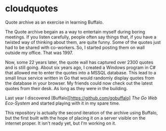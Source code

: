 # cloudquotes
Quote archive as an exercise in learning Buffalo.

The Quote archive begain as a way to entertain myself during boring meetings.  If you listen carefully,
people often say things that, if you have a twisted way of thinking about them, are quite funny.  Some
of the quotes just had to be shared with co-workers.  So, I started posting them on wall outside my
office.  That was 1997.

Now, some 22 years later, the quote wall has captured over 2300 quotes and is still going.  About six
years ago, I created a Windows program in C# that allowed me to enter the quotes into a MSSQL database.
This lead to a small linux service written in Go that would randomly display quotes from the database
in your browser.  My friends could now check out the latest quotes from their desk.  As long as they
were in the building.

Last year I discovered [Buffalo][https://github.com/gobuffalo] *The Go Web Eco-System* and started
playing with it in my spare time.

This repository is actually the second iteration of the archive using Buffalo, but the first built
with the hope of placing it on a server visible on the internet proper.  It isn't ready yet, but I'm
working on it.